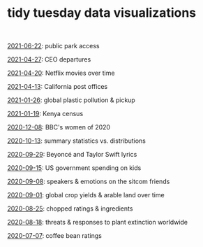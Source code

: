 # tidy tuesday data visualizations

<br>

[2021-06-22](https://shelbybachman.github.io/tidy-tuesday/blob/master/2021/2021-06-22.html): public park access

[2021-04-27](https://shelbybachman.github.io/tidy-tuesday/blob/master/2021/2021-04-27.html): CEO departures

[2021-04-20](https://shelbybachman.github.io/tidy-tuesday/blob/master/2021/2021-04-20.html): Netflix movies over time

[2021-04-13](https://shelbybachman.github.io/tidy-tuesday/blob/master/2021/2021-04-13.html): California post offices

[2021-01-26](https://shelbybachman.github.io/tidy-tuesday/blob/master/2021/2021-01-26.html): global plastic pollution & pickup

[2021-01-19](https://shelbybachman.github.io/tidy-tuesday/blob/master/2021/2021-01-19.html): Kenya census

[2020-12-08](https://shelbybachman.github.io/tidy-tuesday/blob/master/2020/2020-12-08.html): BBC's women of 2020

[2020-10-13](https://shelbybachman.github.io/tidy-tuesday/blob/master/2020/2020-10-13.html): summary statistics vs. distributions

[2020-09-29](https://shelbybachman.github.io/tidy-tuesday/blob/master/2020/2020-09-29.html): Beyoncé and Taylor Swift lyrics

[2020-09-15](https://shelbybachman.github.io/tidy-tuesday/blob/master/2020/2020-09-15.html): US government spending on kids

[2020-09-08](https://shelbybachman.github.io/tidy-tuesday/blob/master/2020/2020-09-08.html): speakers & emotions on the sitcom friends

[2020-09-01](https://shelbybachman.github.io/tidy-tuesday/blob/master/2020/2020-09-01.html): global crop yields & arable land over time

[2020-08-25](https://shelbybachman.github.io/tidy-tuesday/blob/master/2020/2020-08-25.html): chopped ratings & ingredients

[2020-08-18](https://shelbybachman.github.io/tidy-tuesday/blob/master/2020/2020-08-18.html): threats & responses to plant extinction worldwide

[2020-07-07](https://github.com/shelbybachman/tidy-tuesday/blob/master/2020/2020-07-07.html): coffee bean ratings
